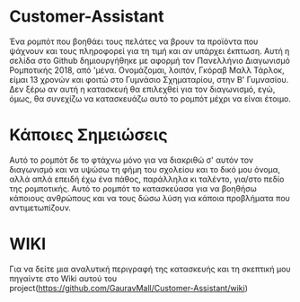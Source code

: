 # Customer-Assistant
Ένα ρομπότ που βοηθάει τους πελάτες να βρουν τα προϊόντα που ψάχνουν και τους πληροφορεί για τη τιμή και αν υπάρχει έκπτωση. Αυτή η σελίδα στο Github δημιουργήθηκε με αφορμή τον Πανελλήνιο Διαγωνισμό Ρομποτικής 2018, από 'μένα. Ονομάζομαι, λοιπόν, Γκόραβ Μαλλ Τάρλοκ, είμαι 13 χρονών και φοιτώ στο Γυμνάσιο Σχηματαρίου, στην Β' Γυμνασίου. Δεν ξέρω αν αυτή η κατασκευή θα επιλεχθεί για τον διαγωνισμό, εγώ, όμως, θα συνεχίζω να κατασκευάζω αυτό το ρομπότ μέχρι να είναι έτοιμο.

# Κάποιες Σημειώσεις
Αυτό το ρομπότ δε το φτάχνω μόνο για να διακριθώ σ' αυτόν τον διαγωνισμό και να υψώσω τη φήμη του σχολείου και το δικό μου όνομα, αλλά απλά επειδή έχω ένα πάθος, παράλληλα κι ταλέντο, για/στο πεδίο της ρομποτικής. Αυτό το ρομπότ το κατασκεύασα για να βοηθήσω κάποιους ανθρώπους και να τους δώσω λύση για κάποια προβλήματα που αντιμετωπίζουν.

# WIKI
Για να δείτε μια αναλυτική περιγραφή της κατασκευής και τη σκεπτική μου πηγαίντε στο Wiki αυτού του project(https://github.com/GauravMall/Customer-Assistant/wiki)
